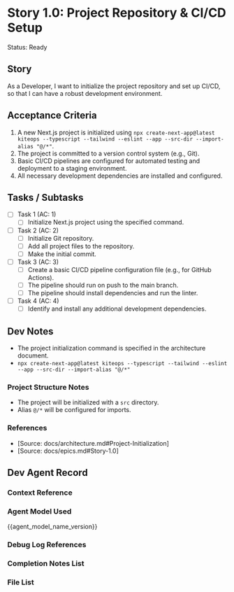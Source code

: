 # Story 1.0: Project Repository & CI/CD Setup

Status: Ready

## Story

As a Developer,
I want to initialize the project repository and set up CI/CD,
so that I can have a robust development environment.

## Acceptance Criteria

1. A new Next.js project is initialized using `npx create-next-app@latest kiteops --typescript --tailwind --eslint --app --src-dir --import-alias "@/*"`.
2. The project is committed to a version control system (e.g., Git).
3. Basic CI/CD pipelines are configured for automated testing and deployment to a staging environment.
4. All necessary development dependencies are installed and configured.

## Tasks / Subtasks

- [ ] Task 1 (AC: 1)
  - [ ] Initialize Next.js project using the specified command.
- [ ] Task 2 (AC: 2)
  - [ ] Initialize Git repository.
  - [ ] Add all project files to the repository.
  - [ ] Make the initial commit.
- [ ] Task 3 (AC: 3)
  - [ ] Create a basic CI/CD pipeline configuration file (e.g., for GitHub Actions).
  - [ ] The pipeline should run on push to the main branch.
  - [ ] The pipeline should install dependencies and run the linter.
- [ ] Task 4 (AC: 4)
  - [ ] Identify and install any additional development dependencies.

## Dev Notes

- The project initialization command is specified in the architecture document.
- `npx create-next-app@latest kiteops --typescript --tailwind --eslint --app --src-dir --import-alias "@/*"`

### Project Structure Notes

- The project will be initialized with a `src` directory.
- Alias `@/*` will be configured for imports.

### References

- [Source: docs/architecture.md#Project-Initialization]
- [Source: docs/epics.md#Story-1.0]

## Dev Agent Record

### Context Reference

<!-- Path(s) to story context XML will be added here by context workflow -->

### Agent Model Used

{{agent_model_name_version}}

### Debug Log References

### Completion Notes List

### File List
